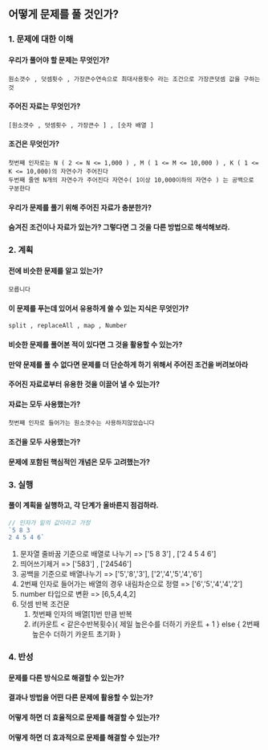 ## 어떻게 문제를 풀 것인가?
### 1. 문제에 대한 이해
#### 우리가 풀어야 할 문제는 무엇인가?
    원소갯수 , 덧셈횟수 , 가장큰수연속으로 최대사용횟수 라는 조건으로 가장큰덧셈 값을 구하는것
#### 주어진 자료는 무엇인가?
    [원소갯수 , 덧셈횟수 , 가장큰수 ] , [숫자 배열 ]
#### 조건은 무엇인가?
    첫번째 인자로는 N ( 2 <= N <= 1,000 ) , M ( 1 <= M <= 10,000 ) , K ( 1 <= K <= 10,000)의 자연수가 주어진다
    두번째 줄엔 N개의 자연수가 주어진다 자연수( 1이상 10,000이하의 자연수 ) 는 공백으로 구분한다 
#### 우리가 문제를 풀기 위해 주어진 자료가 충분한가?
#### 숨겨진 조건이나 자료가 있는가? 그렇다면 그 것을 다른 방법으로 해석해보라.
### 2. 계획
#### 전에 비슷한 문제를 알고 있는가?
    모릅니다
#### 이 문제를 푸는데 있어서 유용하게 쓸 수 있는 지식은 무엇인가?
    split , replaceAll , map , Number
#### 비슷한 문제를 풀어본 적이 있다면 그 것을 활용할 수 있는가?
#### 만약 문제를 풀 수 없다면 문제를 더 단순하게 하기 위해서 주어진 조건을 버려보아라
#### 주어진 자료로부터 유용한 것을 이끌어 낼 수 있는가?
#### 자료는 모두 사용했는가?
    첫번째 인자로 들어가는 원소갯수는 사용하지않았습니다
#### 조건을 모두 사용했는가?
#### 문제에 포함된 핵심적인 개념은 모두 고려했는가?
### 3. 실행
#### 풀이 계획을 실행하고, 각 단계가 올바른지 점검하라.
```javascript
// 인자가 밑의 값이라고 가정
`5 8 3 
2 4 5 4 6`
```

1. 문자열 줄바꿈 기준으로 배열로 나누기 => ['5 8 3'] , ['2 4 5 4 6']
2. 띄어쓰기제거 => ['583'] , ['24546']
3. 공백을 기준으로 배열나누기 => ['5','8','3'], ['2','4','5','4','6'] 
4. 2번째 인자로 들어가는 배열의 경우 내림차순으로 정렬 => ['6','5','4','4','2']
5. number 타입으로 변환 => [6,5,4,4,2]
6. 덧셈 반복 조건문
    1. 첫번째 인자의 배열[1]번 만큼 반복 
    2. if(카운트 < 같은수반복횟수){
            제일 높은수를 더하기
            카운트 + 1
        } else {
            2번째 높은수 더하기
            카운트 초기화
        }

### 4. 반성
#### 문제를 다른 방식으로 해결할 수 있는가?
#### 결과나 방법을 어떤 다른 문제에 활용할 수 있는가?
#### 어떻게 하면 더 효율적으로 문제를 해결할 수 있는가?
#### 어떻게 하면 더 효과적으로 문제를 해결할 수 있는가?
